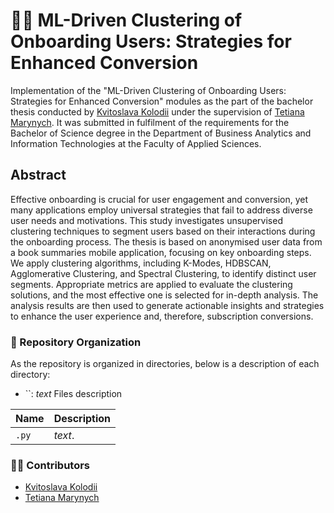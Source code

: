 # 👩‍🎓 ML-Driven Clustering of Onboarding Users: Strategies for Enhanced Conversion
Implementation of the "ML-Driven Clustering of Onboarding Users: Strategies for Enhanced Conversion" modules as the part of the bachelor thesis conducted by [Kvitoslava Kolodii](https://www.linkedin.com/in/kvitkolodii/) under the supervision of [Tetiana Marynych](https://www.linkedin.com/in/tetiana-marynych/). It was submitted in fulfilment of the requirements for the Bachelor of Science degree in the Department of Business Analytics and Information Technologies at the Faculty of Applied Sciences.

## Abstract
Effective onboarding is crucial for user engagement and conversion, yet many applications employ universal strategies that fail to address diverse user needs and motivations. This study investigates unsupervised clustering techniques to segment users based on their interactions during the onboarding process. The thesis is based on anonymised user data from a book summaries mobile application, focusing on key onboarding steps. We apply clustering algorithms, including K-Modes, HDBSCAN, Agglomerative Clustering, and Spectral Clustering, to identify distinct user segments. Appropriate metrics are applied to evaluate the clustering solutions, and the most effective one is selected for in-depth analysis. The analysis results are then used to generate actionable insights and strategies to enhance the user experience and, therefore, subscription conversions.

### 📁 Repository Organization
As the repository is organized in directories, below is a description of each directory:

- ``: *text*
Files description

| Name                          | Description                                                                                                                          |
| --------------------------------- | ------------------------------------------------------------------------------------------------------------------------------------ |
| `.py`         | *text*.                                |

### 👩‍🎤 Contributors
- [Kvitoslava Kolodii](https://www.linkedin.com/in/kvitkolodii/)
- [Tetiana Marynych](https://www.linkedin.com/in/tetiana-marynych/)
